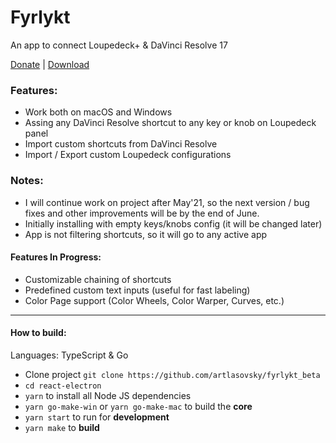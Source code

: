 # Fyrlykt
An app to connect Loupedeck+ & DaVinci Resolve 17

[Donate][donate] | [Download][download]

### Features:
- Work both on macOS and Windows
- Assing any DaVinci Resolve shortcut to any key or knob on Loupedeck panel
- Import custom shortcuts from DaVinci Resolve
- Import / Export custom Loupedeck configurations

### Notes:
- I will continue work on project after May'21, so the next version / bug fixes and other improvements will be by the end of June.
- Initially installing with empty keys/knobs config (it will be changed later)
- App is not filtering shortcuts, so it will go to any active app

#### Features In Progress:
- Customizable chaining of shortcuts
- Predefined custom text inputs (useful for fast labeling)
- Color Page support (Color Wheels, Color Warper, Curves, etc.)

---
#### How to build:
Languages: TypeScript & Go
- Clone project `git clone https://github.com/artlasovsky/fyrlykt_beta`
- `cd react-electron`
- `yarn` to install all Node JS dependencies
- `yarn go-make-win` or `yarn go-make-mac` to build the **core**
- `yarn start` to run for **development**
- `yarn make` to **build**


[donate]: https://www.paypal.com/cgi-bin/webscr?cmd=_s-xclick&hosted_button_id=KACYGFTZSTPBW "Support further app development"
[download]: https://github.com/artlasovsky/fyrlykt_beta/releases "Download"